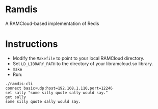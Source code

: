 # Ramdis
A RAMCloud-based implementation of Redis

# Instructions
 - Modify the `Makefile` to point to your local RAMCloud directory.
 - Set `LD_LIBRARY_PATH` to the directory of your libramcloud.so library.
 - `make`
 - Run:
```
./ramdis-cli
connect basic+udp:host=192.168.1.110,port=12246
set sally "some silly quote sally would say."
get sally
some silly quote sally would say.
```
